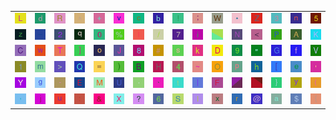 <table>
<tr>
<td><img src="4C.gif"></td>
<td><img src="64.gif"></td>
<td><img src="52.gif"></td>
<td><img src="5E.gif"></td>
<td><img src="2B.gif"></td>
<td><img src="76.gif"></td>
<td><img src="63.gif"></td>
<td><img src="62.gif"></td>
<td><img src="21.gif"></td>
<td><img src="3B.gif"></td>
<td><img src="57.gif"></td>
<td><img src="2A.gif"></td>
<td><img src="5A.gif"></td>
<td><img src="33.gif"></td>
<td><img src="6E.gif"></td>
<td><img src="35.gif"></td>
</tr>
<tr>
<td><img src="7A.gif"></td>
<td><img src="5F.gif"></td>
<td><img src="32.gif"></td>
<td><img src="71.gif"></td>
<td><img src="30.gif"></td>
<td><img src="25.gif"></td>
<td><img src="49.gif"></td>
<td><img src="2F.gif"></td>
<td><img src="37.gif"></td>
<td><img src="69.gif"></td>
<td><img src="gr2.gif"></td>
<td><img src="4E.gif"></td>
<td><img src="3C.gif"></td>
<td><img src="50.gif"></td>
<td><img src="41.gif"></td>
<td><img src="4B.gif"></td>
</tr>
<tr>
<td><img src="43.gif"></td>
<td><img src="77.gif"></td>
<td><img src="54.gif"></td>
<td><img src="5D.gif"></td>
<td><img src="6F.gif"></td>
<td><img src="4A.gif"></td>
<td><img src="38.gif"></td>
<td><img src="23.gif"></td>
<td><img src="73.gif"></td>
<td><img src="6B.gif"></td>
<td><img src="44.gif"></td>
<td><img src="39.gif"></td>
<td><img src="22.gif"></td>
<td><img src="47.gif"></td>
<td><img src="66.gif"></td>
<td><img src="56.gif"></td>
</tr>
<tr>
<td><img src="31.gif"></td>
<td><img src="6D.gif"></td>
<td><img src="3E.gif"></td>
<td><img src="51.gif"></td>
<td><img src="3D.gif"></td>
<td><img src="29.gif"></td>
<td><img src="42.gif"></td>
<td><img src="48.gif"></td>
<td><img src="34.gif"></td>
<td><img src="7E.gif"></td>
<td><img src="4F.gif"></td>
<td><img src="70.gif"></td>
<td><img src="68.gif"></td>
<td><img src="5B.gif"></td>
<td><img src="65.gif"></td>
<td><img src="27.gif"></td>
</tr>
<tr>
<td><img src="59.gif"></td>
<td><img src="67.gif"></td>
<td><img src="2D.gif"></td>
<td><img src="45.gif"></td>
<td><img src="4D.gif"></td>
<td><img src="55.gif"></td>
<td><img src="2E.gif"></td>
<td><img src="60.gif"></td>
<td><img src="74.gif"></td>
<td><img src="7C.gif"></td>
<td><img src="46.gif"></td>
<td><img src="gr3.gif"></td>
<td><img src="gr1.gif"></td>
<td><img src="7D.gif"></td>
<td><img src="79.gif"></td>
<td><img src="28.gif"></td>
</tr>
<tr>
<td><img src="2C.gif"></td>
<td><img src="6A.gif"></td>
<td><img src="75.gif"></td>
<td><img src="3A.gif"></td>
<td><img src="26.gif"></td>
<td><img src="58.gif"></td>
<td><img src="3F.gif"></td>
<td><img src="36.gif"></td>
<td><img src="53.gif"></td>
<td><img src="6C.gif"></td>
<td><img src="78.gif"></td>
<td><img src="72.gif"></td>
<td><img src="40.gif"></td>
<td><img src="61.gif"></td>
<td><img src="24.gif"></td>
<td><img src="7B.gif"></td>
</tr>
</table>
